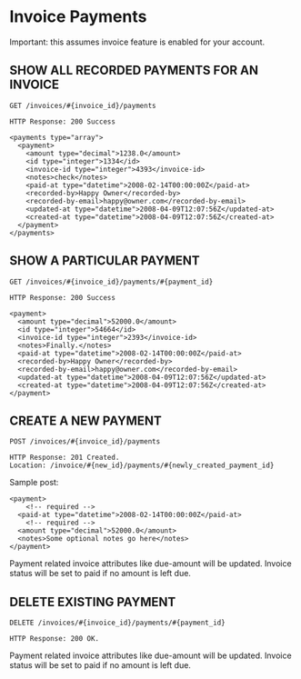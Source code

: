 # Invoice Payments

Important: this assumes invoice feature is enabled for your account.

## SHOW ALL RECORDED PAYMENTS FOR AN INVOICE

    GET /invoices/#{invoice_id}/payments

    HTTP Response: 200 Success

    <payments type="array">
      <payment>
        <amount type="decimal">1238.0</amount>
        <id type="integer">1334</id>
        <invoice-id type="integer">4393</invoice-id>
        <notes>check</notes>
        <paid-at type="datetime">2008-02-14T00:00:00Z</paid-at>
        <recorded-by>Happy Owner</recorded-by>
        <recorded-by-email>happy@owner.com</recorded-by-email>
        <updated-at type="datetime">2008-04-09T12:07:56Z</updated-at>
        <created-at type="datetime">2008-04-09T12:07:56Z</created-at>
      </payment>
    </payments>

## SHOW A PARTICULAR PAYMENT

    GET /invoices/#{invoice_id}/payments/#{payment_id}

    HTTP Response: 200 Success

    <payment>
      <amount type="decimal">52000.0</amount>
      <id type="integer">54664</id>
      <invoice-id type="integer">2393</invoice-id>
      <notes>Finally.</notes>
      <paid-at type="datetime">2008-02-14T00:00:00Z</paid-at>
      <recorded-by>Happy Owner</recorded-by>
      <recorded-by-email>happy@owner.com</recorded-by-email>
      <updated-at type="datetime">2008-04-09T12:07:56Z</updated-at>
      <created-at type="datetime">2008-04-09T12:07:56Z</created-at>
    </payment>

## CREATE A NEW PAYMENT

    POST /invoices/#{invoice_id}/payments

    HTTP Response: 201 Created. 
    Location: /invoice/#{new_id}/payments/#{newly_created_payment_id}

Sample post:

    <payment>
        <!-- required -->
      <paid-at type="datetime">2008-02-14T00:00:00Z</paid-at>
        <!-- required -->
      <amount type="decimal">52000.0</amount>
      <notes>Some optional notes go here</notes>
    </payment>

Payment related invoice attributes like due-amount will be updated. Invoice status will be set to paid if no amount is left due.

## DELETE EXISTING PAYMENT

    DELETE /invoices/#{invoice_id}/payments/#{payment_id}

    HTTP Response: 200 OK.

Payment related invoice attributes like due-amount will be updated. Invoice status will be set to paid if no amount is left due.
